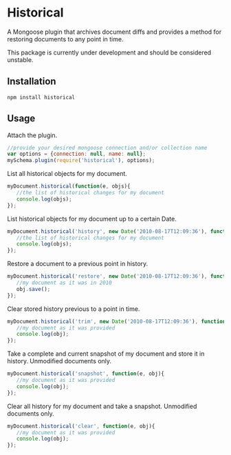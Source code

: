 Historical
==========

A Mongoose plugin that archives document diffs and provides
a method for restoring documents to any point in time.

This package is currently under development and should be considered unstable.

Installation
------------

`npm install historical`

Usage
-----

Attach the plugin.

```javascript
//provide your desired mongoose connection and/or collection name
var options = {connection: null, name: null};
mySchema.plugin(require('historical'), options);
```

List all historical objects for my document.

```javascript
myDocument.historical(function(e, objs){
   //the list of historical changes for my document
   console.log(objs);
});
```

List historical objects for my document up to a certain Date.

```javascript
myDocument.historical('history', new Date('2010-08-17T12:09:36'), function(e, objs){
   //the list of historical changes for my document
   console.log(objs);
});
```

Restore a document to a previous point in history.

```javascript
myDocument.historical('restore', new Date('2010-08-17T12:09:36'), function(e, obj){
   //my document as it was in 2010
   obj.save();
});
```

Clear stored history previous to a point in time.

```javascript
myDocument.historical('trim', new Date('2010-08-17T12:09:36'), function(e, obj){
   //my document as it was provided
   console.log(obj);
});
```

Take a complete and current snapshot of my document and store it in history. Unmodified documents only.

```javascript
myDocument.historical('snapshot', function(e, obj){
   //my document as it was provided
   console.log(obj);
});
```

Clear all history for my document and take a snapshot. Unmodified documents only.

```javascript
myDocument.historical('clear', function(e, obj){
   //my document as it was provided
   console.log(obj);
});
```
